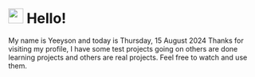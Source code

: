  <h1>
    <img src="https://emojis.slackmojis.com/emojis/images/1643510097/45343/hi.gif?1643510097" width="30"/> 
    Hello!
 </h1>
 <p>
    My name is Yeeyson and today is Thursday, 15 August 2024
    Thanks for visiting my profile, I have some test projects going on others are done learning projects and others are real projects.
    Feel free to watch and use them.
 </p>